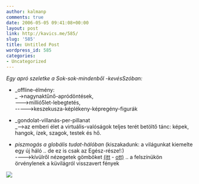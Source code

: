 ```yaml
---
author: kalmanp
comments: true
date: 2006-05-05 09:41:08+00:00
layout: post
link: http://kavics.me/585/
slug: '585'
title: Untitled Post
wordpress_id: 585
categories:
- Uncategorized
---
```


_Egy apró szeletke a Sok-sok-mindenből -kevésSzóban:_






  * _offline-élmény:  
_ ->nagynaktűnő-apródöntések,  
--->millió5let-lebegtetés,  
----->keszekusza-képlékeny-képregény-figurák


  * _gondolat-villanás-per-pillanat  
_-->az emberi élet a virtuális-valóságok teljes terét betöltő tánc: képek, hangok, ízek, szagok, testek és hő.


  * _piszmogás a globális tudat-hálóban_ (kiszakadunk: a világunkat kiemelte egy új háló .. de ez is csak az Egész-része!:)  
---->kívülről nézegetek gömböket [(itt](http://images.google.co.hu/images?q=sphere&svnum=10&hl=hu&lr=&newwindow=1&start=20&sa=N) - [ott)](http://www.flickr.com/photos/tags/sphere/interesting/) .. a felszínükön örvénylenek a küvilágról visszavert fények



![](http://kavics.freeblog.hu/Files/!!gworld.JPG)
